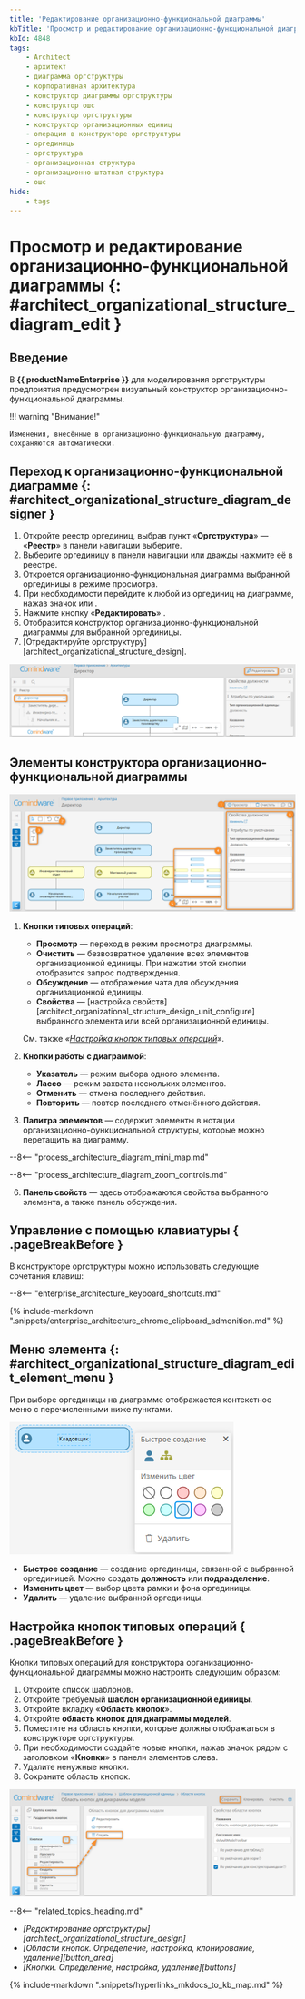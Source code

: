 ```yaml
---
title: 'Редактирование организационно-функциональной диаграммы'
kbTitle: 'Просмотр и редактирование организационно-функциональной диаграммы'
kbId: 4848
tags:
    - Architect
    - архитект
    - диаграмма оргструктуры
    - корпоративная архитектура
    - конструктор диаграммы оргструктуры
    - конструктор ошс
    - конструктор оргструктуры
    - конструктор организационных единиц
    - операции в конструкторе оргструктуры
    - оргединицы
    - оргструктура
    - организационная структура
    - организационно-штатная структура
    - ошс
hide:
    - tags
---
```


# Просмотр и редактирование организационно-функциональной диаграммы {: #architect_organizational_structure_diagram_edit }

## Введение

В **{{ productNameEnterprise }}** для моделирования оргструктуры предприятия предусмотрен визуальный конструктор организационно-функциональной диаграммы.

!!! warning "Внимание!"

    Изменения, внесённые в организационно-функциональную диаграмму, сохраняются автоматически.

## Переход к организационно-функциональной диаграмме {: #architect_organizational_structure_diagram_designer }

1. Откройте реестр оргединиц, выбрав пункт «**Оргструктура**» — «**Реестр**» в панели навигации выберите.
2. Выберите оргединицу в панели навигации или дважды нажмите её в реестре.
3. Откроется организационно-функциональная диаграмма выбранной оргединицы в режиме просмотра.
4. При необходимости перейдите к любой из оргединиц на диаграмме, нажав значок <i class="fa-solid fa-user"></i> или <i class="fa-solid fa-sitemap"></i>.
5. Нажмите кнопку «**Редактировать**» <i class="fa-light fa-pen-nib" aria-hidden="true"></i>.
6. Отобразится конструктор организационно-функциональной диаграммы для выбранной оргединицы.
7. [Отредактируйте оргструктуру][architect_organizational_structure_design].

_![Переход к конструктору организационно-функциональной диаграммы](img/organizationa_structure_modeling_edit_diagram.png)_

## Элементы конструктора организационно-функциональной диаграммы

_![Конструктор организационно-функциональной диаграммы](img/organizational_structure_modeling_designer.png)_

1. **Кнопки типовых операций**:

    - **Просмотр** <i class="fa-light fa-eye"></i> — переход в режим просмотра диаграммы.
    - **Очистить** <i class="fa-light fa-trash"></i> — безвозвратное удаление всех элементов организационной единицы. При нажатии этой кнопки отобразится запрос подтверждения.
    - **Обсуждение** <i class="fa-light fa-comment-dots"></i> — отображение чата для обсуждения организационной единицы.
    - **Свойства** <i class="fa-light fa-sidebar-flip"></i> — [настройка свойств][architect_organizational_structure_design_unit_configure] выбранного элемента или всей организационной единицы.

    Cм. также _«[Настройка кнопок типовых операций](#настройка-кнопок-типовых-операций)»_.

2. **Кнопки работы с диаграммой**:

    - **Указатель** <i class="fa-light fa-arrow-pointer"></i>  — режим выбора одного элемента.
    - **Лассо** <i class="fa-light fa-square-dashed"></i>  — режим захвата нескольких элементов.
    - **Отменить** <i class="fa-light fa-arrow-rotate-left"></i>  — отмена последнего действия.
    - **Повторить** <i class="fa-light fa-arrow-rotate-right"></i>  — повтор последнего отменённого действия.

3. **Палитра элементов** — содержит элементы в нотации организационно-функциональной структуры, которые можно перетащить на диаграмму.

--8<-- "process_architecture_diagram_mini_map.md"

--8<-- "process_architecture_diagram_zoom_controls.md"

6. **Панель свойств** — здесь отображаются свойства выбранного элемента, а также панель обсуждения.

## Управление с помощью клавиатуры { .pageBreakBefore }

В конструкторе оргструктуры можно использовать следующие сочетания клавиш:

--8<-- "enterprise_architecture_keyboard_shortcuts.md"

{% include-markdown ".snippets/enterprise_architecture_chrome_clipboard_admonition.md" %}

## Меню элемента {: #architect_organizational_structure_diagram_edit_element_menu }

При выборе оргединицы на диаграмме отображается контекстное меню с перечисленными ниже пунктами.

_![Меню элемента для оргединицы](img/organizational_structure_modeling_designer_element_menu.png)_

- **Быстрое создание** — создание оргединицы, связанной с выбранной оргединицей. Можно создать **должность** или **подразделение**.
- **Изменить цвет** — выбор цвета рамки и фона оргединицы.
- **Удалить** — удаление выбранной оргединицы.

## Настройка кнопок типовых операций { .pageBreakBefore }

Кнопки типовых операций для конструктора организационно-функциональной диаграммы можно настроить следующим образом:

1. Откройте список шаблонов.
2. Откройте требуемый **шаблон организационной единицы**.
3. Откройте вкладку «**Область кнопок**».
4. Откройте **область кнопок для диаграммы моделей**.
5. Поместите на область кнопки, которые должны отображаться в конструкторе оргструктуры.
6. При необходимости создайте новые кнопки, нажав значок <i class="fa-light fa-plus"></i> рядом с заголовком «**Кнопки**» в панели элементов слева.
7. Удалите ненужные кнопки.
8. Сохраните область кнопок.

_![Настройка кнопок типовых операций для организационно-функциональной диаграммы](img/architect_process_organizational_structure_designer_button_area.png)_

<div class="relatedTopics" markdown="block">

--8<-- "related_topics_heading.md"

- _[Редактирование оргструктуры][architect_organizational_structure_design]_
- _[Области кнопок. Определение, настройка, клонирование, удаление][button_area]_
- _[Кнопки. Определение, настройка, удаление][buttons]_

</div>

{% include-markdown ".snippets/hyperlinks_mkdocs_to_kb_map.md" %}

